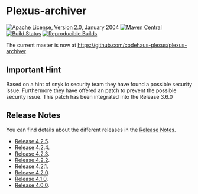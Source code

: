 Plexus-archiver
===============

[![Apache License, Version 2.0, January 2004](https://img.shields.io/github/license/codehaus-plexus/plexus-archiver.svg?label=License)](http://www.apache.org/licenses/)
[![Maven Central](https://img.shields.io/maven-central/v/org.codehaus.plexus/plexus-archiver.svg?label=Maven%20Central)](https://search.maven.org/artifact/org.codehaus.plexus/plexus-archiver)
[![Build Status](https://travis-ci.org/codehaus-plexus/plexus-archiver.svg?branch=master)](https://travis-ci.org/codehaus-plexus/plexus-archiver)
[![Reproducible Builds](https://img.shields.io/badge/Reproducible_Builds-ok-green?labelColor=blue)](https://github.com/jvm-repo-rebuild/reproducible-central#org.codehaus.plexus:plexus-archiver)

The current master is now at https://github.com/codehaus-plexus/plexus-archiver

## Important Hint

Based on a hint of snyk.io security team they have found a possible security issue. 
Furthermore they have offered an patch to prevent the possible security issue. 
This patch has been integrated into the Release 3.6.0

## Release Notes

You can find details about the different releases in the [Release Notes](https://github.com/codehaus-plexus/plexus-archiver/blob/master/ReleaseNotes.md).

 * [Release 4.2.5](https://github.com/codehaus-plexus/plexus-archiver/releases/tag/plexus-archiver-4.2.5).
 * [Release 4.2.4](https://github.com/codehaus-plexus/plexus-archiver/releases/tag/plexus-archiver-4.2.4).
 * [Release 4.2.3](https://github.com/codehaus-plexus/plexus-archiver/releases/tag/plexus-archiver-4.2.3).
 * [Release 4.2.2](https://github.com/codehaus-plexus/plexus-archiver/releases/tag/plexus-archiver-4.2.2).
 * [Release 4.2.1](https://github.com/codehaus-plexus/plexus-archiver/blob/master/ReleaseNotes.md#plexus-archiver-421).
 * [Release 4.2.0](https://github.com/codehaus-plexus/plexus-archiver/blob/master/ReleaseNotes.md#plexus-archiver-420).
 * [Release 4.1.0](https://github.com/codehaus-plexus/plexus-archiver/blob/master/ReleaseNotes.md#plexus-archiver-410).
 * [Release 4.0.0](https://github.com/codehaus-plexus/plexus-archiver/blob/master/ReleaseNotes.md#plexus-archiver-400).
 
